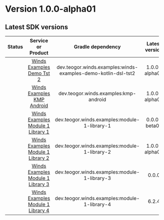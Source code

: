 [//]: # (This file was automatically generated - do not edit)

# Version 1.0.0-alpha01

## Latest SDK versions

| Status |          Service or Product           |      Gradle dependency      | Latest version |
|:------:|:-------------------------------------:|:---------------------------:|:--------------:|
|  | [Winds Examples Demo Tst 2](../../../reference/demo-2) | dev.teogor.winds.examples:winds-examples-demo-kotlin-dsl-tst2 | 1.0.0-alpha01 |
|  | [Winds Examples KMP Android](../../../reference/kmp/android) | dev.teogor.winds.examples:kmp-android | 1.0.0-alpha01 |
|  | [Winds Examples Module 1 Library 1](../../../reference/module/library-1) | dev.teogor.winds.examples:module-1-library-1 | 0.0.0-beta05 |
|  | [Winds Examples Module 1 Library 2](../../../reference/module/library-2) | dev.teogor.winds.examples:module-1-library-2 | 1.0.0-alpha01 |
|  | [Winds Examples Module 1 Library 3](../../../reference/module/library-3) | dev.teogor.winds.examples:module-1-library-3 | 0.0.0 |
|  | [Winds Examples Module 1 Library 4](../../../reference/module/library-4) | dev.teogor.winds.examples:module-1-library-4 | 6.2.4 |
